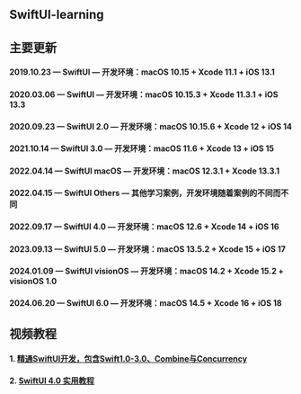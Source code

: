 ## SwiftUI-learning

## 主要更新
#### 2019.10.23 — SwiftUI — 开发环境：macOS 10.15 + Xcode 11.1 + iOS 13.1
#### 2020.03.06 — SwiftUI — 开发环境：macOS 10.15.3 + Xcode 11.3.1 + iOS 13.3
#### 2020.09.23 — SwiftUI 2.0 — 开发环境：macOS 10.15.6 + Xcode 12 + iOS 14
#### 2021.10.14 — SwiftUI 3.0 — 开发环境：macOS 11.6 + Xcode 13 + iOS 15
#### 2022.04.14 — SwiftUI macOS — 开发环境：macOS 12.3.1 + Xcode 13.3.1
#### 2022.04.15 — SwiftUI Others — 其他学习案例，开发环境随着案例的不同而不同
#### 2022.09.17 — SwiftUI 4.0 — 开发环境：macOS 12.6 + Xcode 14 + iOS 16
#### 2023.09.13 — SwiftUI 5.0 — 开发环境：macOS 13.5.2 + Xcode 15 + iOS 17
#### 2024.01.09 — SwiftUI visionOS — 开发环境：macOS 14.2 + Xcode 15.2 + visionOS 1.0
#### 2024.06.20 — SwiftUI 6.0 — 开发环境：macOS 14.5 + Xcode 16 + iOS 18

## 视频教程
#### 1. [精通SwiftUI开发，包含Swift1.0-3.0、Combine与Concurrency](https://www.cctalk.com/m/group/90524729)
#### 2. [SwiftUI 4.0 实用教程](https://www.cctalk.com/m/group/90524237)